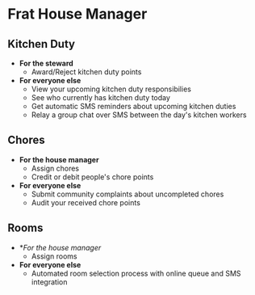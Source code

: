 Frat House Manager
==================

Kitchen Duty
------------

* **For the steward**
    * Award/Reject kitchen duty points
* **For everyone else**
    * View your upcoming kitchen duty responsibilies
    * See who currently has kitchen duty today
    * Get automatic SMS reminders about upcoming kitchen duties
    * Relay a group chat over SMS between the day's kitchen workers


Chores
------

* **For the house manager**
    * Assign chores
    * Credit or debit people's chore points
* **For everyone else**
    * Submit community complaints about uncompleted chores
    * Audit your received chore points

Rooms
-----

* **For the house manager*
    * Assign rooms
* **For everyone else**
    * Automated room selection process with online queue and SMS integration
